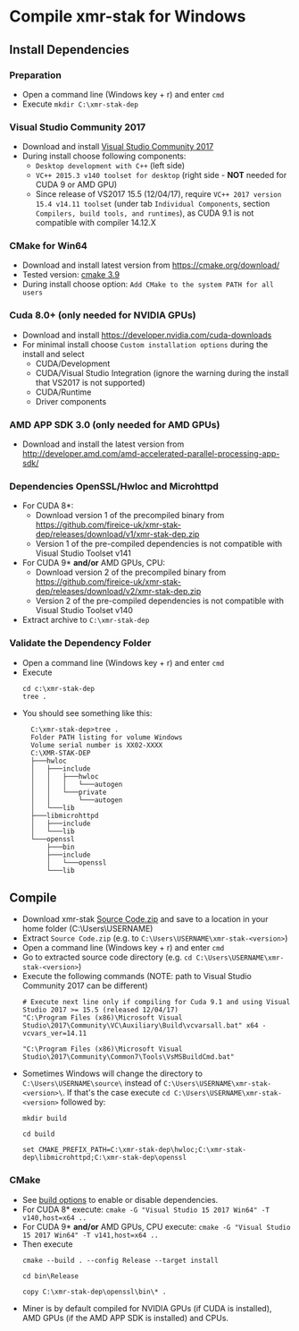 # Compile **xmr-stak** for Windows

## Install Dependencies

### Preparation

- Open a command line (Windows key + r) and enter `cmd`
- Execute `mkdir C:\xmr-stak-dep`

### Visual Studio Community 2017

- Download and install [Visual Studio Community 2017](https://www.visualstudio.com/downloads/)
- During install choose following components:
  - `Desktop development with C++` (left side)
  - `VC++ 2015.3 v140 toolset for desktop` (right side - **NOT** needed for CUDA 9 or AMD GPU)
  - Since release of VS2017 15.5 (12/04/17), require `VC++ 2017 version 15.4 v14.11 toolset` (under tab `Individual Components`, section `Compilers, build tools, and runtimes`), as CUDA 9.1 is not compatible with compiler 14.12.X

### CMake for Win64

- Download and install latest version from https://cmake.org/download/
- Tested version: [cmake 3.9](https://cmake.org/files/v3.9/cmake-3.9.0-rc3-win64-x64.msi)
- During install choose option: `Add CMake to the system PATH for all users`

### Cuda 8.0+ (only needed for NVIDIA GPUs)

- Download and install https://developer.nvidia.com/cuda-downloads
- For minimal install choose `Custom installation options` during the install and select
    - CUDA/Development
    - CUDA/Visual Studio Integration (ignore the warning during the install that VS2017 is not supported)
    - CUDA/Runtime
    - Driver components

### AMD APP SDK 3.0 (only needed for AMD GPUs)

- Download and install the latest version from http://developer.amd.com/amd-accelerated-parallel-processing-app-sdk/

### Dependencies OpenSSL/Hwloc and Microhttpd
- For CUDA 8*:
  - Download version 1 of the precompiled binary from https://github.com/fireice-uk/xmr-stak-dep/releases/download/v1/xmr-stak-dep.zip
  - Version 1 of the pre-compiled dependencies is not compatible with Visual Studio Toolset v141
- For CUDA 9* **and/or** AMD GPUs, CPU:
  - Download version 2 of the precompiled binary from https://github.com/fireice-uk/xmr-stak-dep/releases/download/v2/xmr-stak-dep.zip
  - Version 2 of the pre-compiled dependencies is not compatible with Visual Studio Toolset v140
- Extract archive to `C:\xmr-stak-dep`

### Validate the Dependency Folder

- Open a command line (Windows key + r) and enter `cmd`
- Execute
   ```
   cd c:\xmr-stak-dep
   tree .
   ```
- You should see something like this:
  ```
    C:\xmr-stak-dep>tree .
    Folder PATH listing for volume Windows
    Volume serial number is XX02-XXXX
    C:\XMR-STAK-DEP
    ├───hwloc
    │   ├───include
    │   │   ├───hwloc
    │   │   │   └───autogen
    │   │   └───private
    │   │       └───autogen
    │   └───lib
    ├───libmicrohttpd
    │   ├───include
    │   └───lib
    └───openssl
        ├───bin
        ├───include
        │   └───openssl
        └───lib
  ```

## Compile

- Download xmr-stak [Source Code.zip](https://github.com/fireice-uk/xmr-stak/releases) and save to a location in your home folder (C:\Users\USERNAME\)
- Extract `Source Code.zip` (e.g. to `C:\Users\USERNAME\xmr-stak-<version>`)
- Open a command line (Windows key + r) and enter `cmd`
- Go to extracted source code directory (e.g. `cd C:\Users\USERNAME\xmr-stak-<version>`)
- Execute the following commands (NOTE: path to Visual Studio Community 2017 can be different)
  ```
  # Execute next line only if compiling for Cuda 9.1 and using Visual Studio 2017 >= 15.5 (released 12/04/17)
  "C:\Program Files (x86)\Microsoft Visual Studio\2017\Community\VC\Auxiliary\Build\vcvarsall.bat" x64 -vcvars_ver=14.11

  "C:\Program Files (x86)\Microsoft Visual Studio\2017\Community\Common7\Tools\VsMSBuildCmd.bat"
  ```
- Sometimes Windows will change the directory to `C:\Users\USERNAME\source\` instead of `C:\Users\USERNAME\xmr-stak-<version>\`. If that's the case execute `cd C:\Users\USERNAME\xmr-stak-<version>` followed by:
  ```
  mkdir build

  cd build

  set CMAKE_PREFIX_PATH=C:\xmr-stak-dep\hwloc;C:\xmr-stak-dep\libmicrohttpd;C:\xmr-stak-dep\openssl
  ```

### CMake

- See [build options](https://github.com/fireice-uk/xmr-stak/blob/master/doc/compile.md#build-system) to enable or disable dependencies.
- For CUDA 8* execute: `cmake -G "Visual Studio 15 2017 Win64" -T v140,host=x64 ..`
- For CUDA 9* **and/or** AMD GPUs, CPU execute: `cmake -G "Visual Studio 15 2017 Win64" -T v141,host=x64 ..`
- Then execute
  ```
  cmake --build . --config Release --target install

  cd bin\Release

  copy C:\xmr-stak-dep\openssl\bin\* .
  ```
- Miner is by default compiled for NVIDIA GPUs (if CUDA is installed), AMD GPUs (if the AMD APP SDK is installed) and CPUs.

